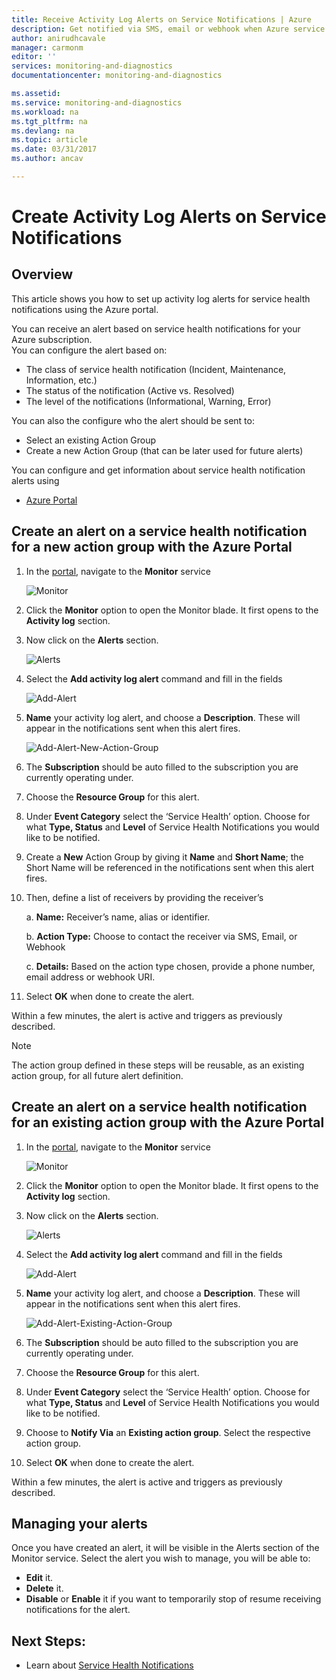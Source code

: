 ```yaml
---
title: Receive Activity Log Alerts on Service Notifications | Azure
description: Get notified via SMS, email or webhook when Azure service occur.
author: anirudhcavale
manager: carmonm
editor: ''
services: monitoring-and-diagnostics
documentationcenter: monitoring-and-diagnostics

ms.assetid:
ms.service: monitoring-and-diagnostics
ms.workload: na
ms.tgt_pltfrm: na
ms.devlang: na
ms.topic: article
ms.date: 03/31/2017
ms.author: ancav

---
```

# Create Activity Log Alerts on Service Notifications
## Overview
This article shows you how to set up activity log alerts for service health notifications using the Azure portal.  

You can receive an alert based on service health notifications for your Azure subscription.  
You can configure the alert based on:
- The class of service health notification (Incident, Maintenance, Information, etc.)
- The status of the notification (Active vs. Resolved)
- The level of the notifications (Informational, Warning, Error)

You can also the configure who the alert should be sent to:
- Select an existing Action Group
- Create a new Action Group (that can be later used for future alerts)

You can configure and get information about service health notification alerts using
- [Azure Portal](./monitoring-activity-log-alerts-on-service-notifications.md)

## Create an alert on a service health notification for a new action group with the Azure Portal
1.	In the [portal](https://portal.azure.cn), navigate to the **Monitor** service

    ![Monitor](./media/monitoring-activity-log-alerts-on-service-notifications/home-monitor.png)

2.	Click the **Monitor** option to open the Monitor blade. It first opens to the **Activity log** section.

3.	Now click on the **Alerts** section.

    ![Alerts](./media/monitoring-activity-log-alerts-on-service-notifications/alerts-blades.png)

4.	Select the **Add activity log alert** command and fill in the fields

    ![Add-Alert](./media/monitoring-activity-log-alerts-on-service-notifications/add-activity-log-alert.png)

5.	**Name** your activity log alert, and choose a **Description**. These will appear in the notifications sent when this alert fires.

    ![Add-Alert-New-Action-Group](./media/monitoring-activity-log-alerts-on-service-notifications/activity-log-alert-service-notification-new-action-group.png)

6.	The **Subscription** should be auto filled to the subscription you are currently operating under.

7.	Choose the **Resource Group** for this alert.

8.	Under **Event Category** select the ‘Service Health’ option. Choose for what **Type, Status** and **Level** of Service Health Notifications you would like to be notified.

9.	Create a **New** Action Group by giving it **Name** and **Short Name**; the Short Name will be referenced in the notifications sent when this alert fires.

10.	Then, define a list of receivers by providing the receiver’s

    a. **Name:** Receiver’s name, alias or identifier.

    b. **Action Type:** Choose to contact the receiver via SMS, Email, or Webhook

    c. **Details:** Based on the action type chosen, provide a phone number, email address or webhook URI.

11.	Select **OK** when done to create the alert.

Within a few minutes, the alert is active and triggers as previously described.


>[!NOTE]
>The action group defined in these steps will be reusable, as an existing action group, for all future alert definition.
>
>

## Create an alert on a service health notification for an existing action group with the Azure Portal
1.	In the [portal](https://portal.azure.cn), navigate to the **Monitor** service

    ![Monitor](./media/monitoring-activity-log-alerts-on-service-notifications/home-monitor.png)
2.	Click the **Monitor** option to open the Monitor blade. It first opens to the **Activity log** section.

3.	Now click on the **Alerts** section.

    ![Alerts](./media/monitoring-activity-log-alerts-on-service-notifications/alerts-blades.png)
4.	Select the **Add activity log alert** command and fill in the fields

    ![Add-Alert](./media/monitoring-activity-log-alerts-on-service-notifications/add-activity-log-alert.png)
5.	**Name** your activity log alert, and choose a **Description**. These will appear in the notifications sent when this alert fires.

    ![Add-Alert-Existing-Action-Group](./media/monitoring-activity-log-alerts-on-service-notifications/activity-log-alert-service-notification-existing-action-group.png)
6.	The **Subscription** should be auto filled to the subscription you are currently operating under.

7.	Choose the **Resource Group** for this alert.

8.	Under **Event Category** select the ‘Service Health’ option. Choose for what **Type, Status** and **Level** of Service Health Notifications you would like to be notified.

9.	Choose to **Notify Via** an **Existing action group**. Select the respective action group.

10.	Select **OK** when done to create the alert.

Within a few minutes, the alert is active and triggers as previously described.

## Managing your alerts

Once you have created an alert, it will be visible in the Alerts section of the Monitor service. Select the alert you wish to manage, you will be able to:
* **Edit** it.
* **Delete** it.
* **Disable** or **Enable** it if you want to temporarily stop of resume receiving notifications for the alert.

## Next Steps:
 - Learn about [Service Health Notifications](./monitoring-service-notifications.md)  

